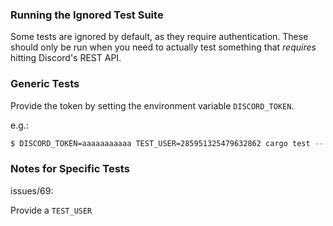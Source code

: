 ### Running the Ignored Test Suite

Some tests are ignored by default, as they require authentication. These should
only be run when you need to actually test something that _requires_ hitting
Discord's REST API.

### Generic Tests

Provide the token by setting the environment variable `DISCORD_TOKEN`.

e.g.:

```sh
$ DISCORD_TOKEN=aaaaaaaaaaa TEST_USER=285951325479632862 cargo test -- --ignored
```

### Notes for Specific Tests

issues/69:

Provide a `TEST_USER`
